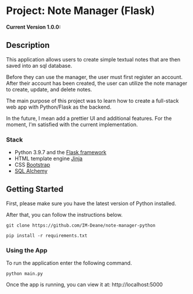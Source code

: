 # Project: Note Manager (Flask)

**Current Version 1.0.0:**

## Description

This application allows users to create simple textual notes that are then saved
into an sql database.

Before they can use the manager, the user must first register an account. After
their account has been created, the user can utilize the note manager to create,
update, and delete notes.

The main purpose of this project was to learn how to create a full-stack web app
with Python/Flask as the backend.

In the future, I mean add a prettier UI and additional features. For the moment,
I'm satisfied with the current implementation.

### Stack

- Python 3.9.7 and the
  [Flask framework](https://flask.palletsprojects.com/en/2.0.x/)
- HTML template engine
  [Jinja](https://jinja.palletsprojects.com/en/3.0.x/templates/)
- CSS
  [Bootstrap](https://getbootstrap.com/docs/4.0/getting-started/introduction/)
- [SQL Alchemy](https://www.sqlalchemy.org/)

## Getting Started

First, please make sure you have the latest version of Python installed.

After that, you can follow the instructions below.

```
git clone https://github.com/IM-Deane/note-manager-python
```

```
pip install -r requirements.txt
```

### Using the App

To run the application enter the following command.

```
python main.py
```

Once the app is running, you can view it at: http://localhost:5000
